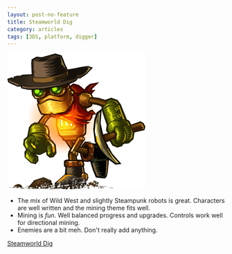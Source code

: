 ```yaml
---
layout: post-no-feature
title: Steamworld Dig
category: articles
tags: [3DS, platform, digger]
---
```


<a href="http://steamworldgames.com/dig/">![Rusty the robot from Steamworld](/images/rusty.png)</a>

* The mix of Wild West and slightly Steampunk robots is great. Characters are well written and the mining theme fits well.
* Mining is *fun*. Well balanced progress and upgrades. Controls work well for directional mining.
* Enemies are a bit meh. Don't really add anything.


[Steamworld Dig](http://steamworldgames.com/dig/)
